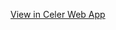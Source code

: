[View in Celer Web App](https://celer.itntpiston.app/#/gh/cobchamp/botwce_weapon_connoisseur/master)